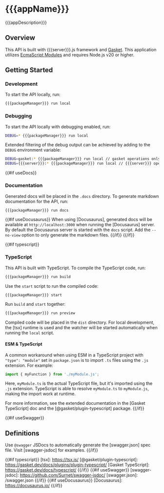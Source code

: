# {{{appName}}}

{{{appDescription}}}

## Overview

This API is built with {{{server}}}.js framework and [Gasket](https://gasket.dev/). This application utilizes [EcmaScript Modules] and requires Node.js v20 or higher.

## Getting Started

### Development

To start the API locally, run:

```bash
{{{packageManager}}} run local
```

### Debugging

To start the API locally with debugging enabled, run:

```bash
DEBUG=* {{{packageManager}}} run local
```

Extended filtering of the debug output can be achieved by adding to the `DEBUG` environment variable:

```bash
DEBUG=gasket:* {{{packageManager}}} run local // gasket operations only
DEBUG={{{server}}}:* {{{packageManager}}} run local // {{{server}}} operations only
```

{{#if useDocs}}
### Documentation

Generated docs will be placed in the `.docs` directory. To generate markdown documentation for the API, run:

```bash
{{{packageManager}}} run docs
```

{{#if useDocusaurus}}
When using [Docusaurus], generated docs will be available at `http://localhost:3000` when running the [Docusaurus] server. By default the Docusaurus server is started with the `docs` script. Add the `--no-view` option to only generate the markdown files.
{{/if}}
{{/if}}

{{#if typescript}}
### TypeScript

This API is built with TypeScript. To compile the TypeScript code, run:

```bash
{{{packageManager}}} run build
```

Use the `start` script to run the compiled code:

```bash
{{{packageManager}}} start
```

Run `build` and `start` together:

```bash
{{{packageManager}}} run preview
```

Compiled code will be placed in the `dist` directory. For local development, the [tsx] runtime is used and the watcher will be started automatically when running the `local` script.

#### ESM & TypeScript

A common workaround when using ESM in a TypeScript project with `"type": "module"` set in `package.json` is to import `.ts` files using the `.js` extension. For example:

```ts
import { myFunction } from './myModule.js';
```

Here, `myModule.ts` is the actual TypeScript file, but it's imported using the `.js` extension. TypeScript is able to resolve `myModule.ts` to `myModule.js`, making the import work at runtime.

For more information, see the extended documentation in the [Gasket TypeScript] doc and the [@gasket/plugin-typescript] package.
{{/if}}

{{#if useSwagger}}
## Definitions

Use `@swagger` JSDocs to automatically generate the [swagger.json] spec file. Visit [swagger-jsdoc]
for examples.
{{/if}}

<!-- LINKS -->
[EcmaScript Modules]: https://developer.mozilla.org/en-US/docs/Web/JavaScript/Guide/Modules
{{#if typescript}}
[tsx]: https://tsx.is/
[@gasket/plugin-typescript]: https://gasket.dev/docs/plugins/plugin-typescript/
[Gasket TypeScript]: https://gasket.dev/docs/typescript/
{{/if}}
{{#if useSwagger}}
[swagger-jsdoc]: https://github.com/Surnet/swagger-jsdoc/
[swagger.json]: /swagger.json
{{/if}}
{{#if useDocusaurus}}
[Docusaurus]: https://docusaurus.io/
{{/if}}

